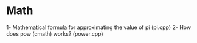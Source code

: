 # Math 
1- Mathematical formula for approximating the value of pi  (pi.cpp)
2- How does pow (cmath) works?  (power.cpp)
